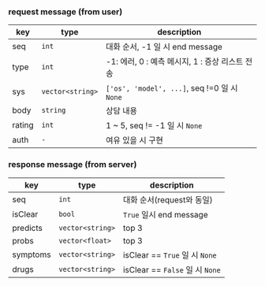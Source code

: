 ### request message (from user)
| key         |  type             | description |
| -------     | -------------     | -           | 
| seq         | `int`               | 대화 순서, -1 일 시 end message |
| type        | `int`               |-1: 에러, 0 : 예측 메시지, 1 : 증상 리스트 전송 |
| sys         | `vector<string>`    | `['os', 'model', ...]`, seq !=0 일 시 `None` |
| body         | `string`            | 상담 내용 |
| rating      | `int`               | 1 ~ 5, seq != -1 일 시 `None` |
| auth        | `-`                 | 여유 있을 시 구현 |

### response message (from server)
| key         |  type             | description |
| -------     | -------------     | -           |
| seq         | `int`               | 대화 순서(request와 동일) |
| isClear     | `bool`              | `True` 일시 end message |
| predicts    | `vector<string>`    | top 3 |
| probs       | `vector<float>`     | top 3 |
| symptoms    | `vector<string>`    | isClear == `True` 일 시 `None` |
| drugs       | `vector<string>`    | isClear == `False` 일 시 `None` |